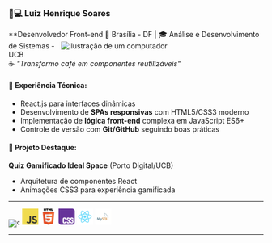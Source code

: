 ### 👨💻 Luiz Henrique Soares
**Desenvolvedor Front-end 
<img src="https://raw.githubusercontent.com/MicaelliMedeiros/micaellimedeiros/master/image/computer-illustration.png" alt="ilustração de um computador" min-width="400px" max-width="400px" width="400px" align="right">
📍 Brasília - DF | 🎓 Análise e Desenvolvimento de Sistemas - UCB  
☕ *"Transformo café em componentes reutilizáveis"*

#### 💼 Experiência Técnica:
- React.js para interfaces dinâmicas
- Desenvolvimento de **SPAs responsivas** com HTML5/CSS3 moderno
- Implementação de **lógica front-end** complexa em JavaScript ES6+
- Controle de versão com **Git/GitHub** seguindo boas práticas

#### 🚀 Projeto Destaque:
**Quiz Gamificado Ideal Space** (Porto Digital/UCB)  
- Arquitetura de componentes React   
- Animações CSS3 para experiência gamificada  

---

<code><img height="32" src="https://cdn.iconscout.com/icon/free/png-512/c-programming-569564.png" alt="c"/></code>
<code><img height="32" src="https://raw.githubusercontent.com/github/explore/80688e429a7d4ef2fca1e82350fe8e3517d3494d/topics/javascript/javascript.png" alt="Javascript"/></code>
<code><img height="32" src="https://raw.githubusercontent.com/github/explore/80688e429a7d4ef2fca1e82350fe8e3517d3494d/topics/html/html.png" alt="HTML5"/></code>
<code><img height="32" src="https://raw.githubusercontent.com/github/explore/80688e429a7d4ef2fca1e82350fe8e3517d3494d/topics/css/css.png" alt="CSS"/></code>
<code><img height="32" src="https://raw.githubusercontent.com/github/explore/80688e429a7d4ef2fca1e82350fe8e3517d3494d/topics/react/react.png" alt="React"/></code>
<code><img height="32" src="https://raw.githubusercontent.com/github/explore/80688e429a7d4ef2fca1e82350fe8e3517d3494d/topics/mysql/mysql.png" alt="MySQL"/></code>

---


